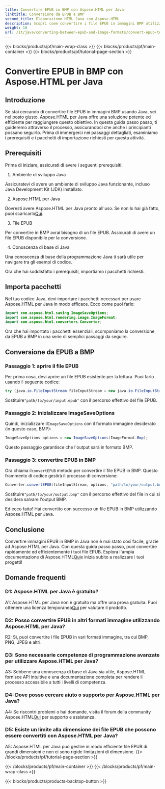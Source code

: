 ```yaml
---
title: Convertire EPUB in BMP con Aspose.HTML per Java
linktitle: Conversione da EPUB a BMP
second_title: Elaborazione HTML Java con Aspose.HTML
description: Scopri come convertire i file EPUB in immagini BMP utilizzando Aspose.HTML per Java con questa semplice guida passo dopo passo.
weight: 10
url: /it/java/converting-between-epub-and-image-formats/convert-epub-to-bmp/
---
```


{{< blocks/products/pf/main-wrap-class >}}
{{< blocks/products/pf/main-container >}}
{{< blocks/products/pf/tutorial-page-section >}}

# Convertire EPUB in BMP con Aspose.HTML per Java

## Introduzione

Se stai cercando di convertire file EPUB in immagini BMP usando Java, sei nel posto giusto. Aspose.HTML per Java offre una soluzione potente ed efficiente per raggiungere questo obiettivo. In questa guida passo passo, ti guideremo attraverso il processo, assicurandoci che anche i principianti possano seguirlo. Prima di immergerci nei passaggi dettagliati, esaminiamo i prerequisiti e i pacchetti di importazione richiesti per questa attività.

## Prerequisiti

Prima di iniziare, assicurati di avere i seguenti prerequisiti:

1. Ambiente di sviluppo Java

Assicuratevi di avere un ambiente di sviluppo Java funzionante, incluso Java Development Kit (JDK) installato.

2. Aspose.HTML per Java

 Dovresti avere Aspose.HTML per Java pronto all'uso. Se non lo hai già fatto, puoi scaricarlo[Qui](https://releases.aspose.com/html/java/).

3. File EPUB

Per convertire in BMP avrai bisogno di un file EPUB. Assicurati di avere un file EPUB disponibile per la conversione.

4. Conoscenza di base di Java

Una conoscenza di base della programmazione Java ti sarà utile per navigare tra gli esempi di codice.

Ora che hai soddisfatto i prerequisiti, importiamo i pacchetti richiesti.

## Importa pacchetti

Nel tuo codice Java, devi importare i pacchetti necessari per usare Aspose.HTML per Java in modo efficace. Ecco come puoi farlo:

```java
import com.aspose.html.saving.ImageSaveOptions;
import com.aspose.html.rendering.image.ImageFormat;
import com.aspose.html.converters.Converter;
```

Ora che hai importato i pacchetti essenziali, scomponiamo la conversione da EPUB a BMP in una serie di semplici passaggi da seguire.

## Conversione da EPUB a BMP

### Passaggio 1: aprire il file EPUB

Per prima cosa, devi aprire un file EPUB esistente per la lettura. Puoi farlo usando il seguente codice:

```java
try (java.io.FileInputStream fileInputStream = new java.io.FileInputStream("path/to/your/input.epub")) {
```

 Sostituire`"path/to/your/input.epub"` con il percorso effettivo del file EPUB.

### Passaggio 2: inizializzare ImageSaveOptions

 Quindi, inizializzare il`ImageSaveOptions` con il formato immagine desiderato (in questo caso, BMP):

```java
ImageSaveOptions options = new ImageSaveOptions(ImageFormat.Bmp);
```

Questo passaggio garantisce che l'output sarà in formato BMP.

### Passaggio 3: convertire EPUB in BMP

 Ora chiama il`convertEPUB` metodo per convertire il file EPUB in BMP. Questo frammento di codice gestirà il processo di conversione:

```java
Converter.convertEPUB(fileInputStream, options, "path/to/your/output.bmp");
```

 Sostituire`"path/to/your/output.bmp"` con il percorso effettivo del file in cui si desidera salvare l'output BMP.

Ed ecco fatto! Hai convertito con successo un file EPUB in BMP utilizzando Aspose.HTML per Java.

## Conclusione

 Convertire immagini EPUB in BMP in Java non è mai stato così facile, grazie ad Aspose.HTML per Java. Con questa guida passo passo, puoi convertire rapidamente ed efficientemente i tuoi file EPUB. Esplora l'ampia documentazione di Aspose.HTML[Qui](https://reference.aspose.com/html/java/)e inizia subito a realizzare i tuoi progetti!

## Domande frequenti

### D1: Aspose.HTML per Java è gratuito?

 A1: Aspose.HTML per Java non è gratuito ma offre una prova gratuita. Puoi ottenere una licenza temporanea[Qui](https://purchase.aspose.com/temporary-license/) per valutare il prodotto.

### D2: Posso convertire EPUB in altri formati immagine utilizzando Aspose.HTML per Java?

R2: Sì, puoi convertire i file EPUB in vari formati immagine, tra cui BMP, PNG, JPEG e altri.

### D3: Sono necessarie competenze di programmazione avanzate per utilizzare Aspose.HTML per Java?

A3: Sebbene una conoscenza di base di Java sia utile, Aspose.HTML fornisce API intuitive e una documentazione completa per rendere il processo accessibile a tutti i livelli di competenza.

### D4: Dove posso cercare aiuto o supporto per Aspose.HTML per Java?

 A4: Se riscontri problemi o hai domande, visita il forum della community Aspose.HTML[Qui](https://forum.aspose.com/) per supporto e assistenza.

### D5: Esiste un limite alla dimensione dei file EPUB che possono essere convertiti con Aspose.HTML per Java?

A5: Aspose.HTML per Java può gestire in modo efficiente file EPUB di grandi dimensioni e non ci sono rigide limitazioni di dimensione.
{{< /blocks/products/pf/tutorial-page-section >}}

{{< /blocks/products/pf/main-container >}}
{{< /blocks/products/pf/main-wrap-class >}}

{{< blocks/products/products-backtop-button >}}
